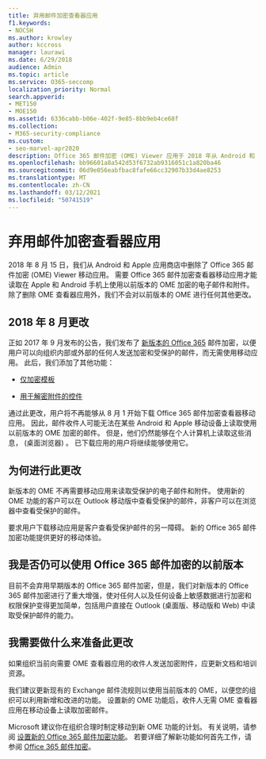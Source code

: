 ```yaml
---
title: 弃用邮件加密查看器应用
f1.keywords:
- NOCSH
ms.author: krowley
author: kccross
manager: laurawi
ms.date: 6/29/2018
audience: Admin
ms.topic: article
ms.service: O365-seccomp
localization_priority: Normal
search.appverid:
- MET150
- MOE150
ms.assetid: 6336cabb-b06e-402f-9e85-8bb9eb4ce68f
ms.collection:
- M365-security-compliance
ms.custom:
- seo-marvel-apr2020
description: Office 365 邮件加密 (OME) Viewer 应用于 2018 年从 Android 和 Apple 应用商店中删除。
ms.openlocfilehash: bb96601a8a542d53f6732ab9316051c1a820ba46
ms.sourcegitcommit: 06d9e056eabfbac8fafe66cc32907b33d4ae8253
ms.translationtype: MT
ms.contentlocale: zh-CN
ms.lasthandoff: 03/12/2021
ms.locfileid: "50741519"
---
```

# <a name="deprecating-message-encryption-viewer-app"></a>弃用邮件加密查看器应用

2018 年 8 月 15 日，我们从 Android 和 Apple 应用商店中删除了 Office 365 邮件加密 (OME) Viewer 移动应用。 需要 Office 365 邮件加密查看器移动应用才能读取在 Apple 和 Android 手机上使用以前版本的 OME 加密的电子邮件和附件。 除了删除 OME 查看器应用外，我们不会对以前版本的 OME 进行任何其他更改。
  
## <a name="changes-from-august-2018"></a>2018 年 8 月更改

正如 2017 年 9 月发布的公告，我们发布了 [新版本的 Office 365](https://aka.ms/ome2017) 邮件加密，以便用户可以向组织内部或外部的任何人发送加密和受保护的邮件，而无需使用移动应用。 此后，我们添加了其他功能：
  
- [仅加密模板](https://aka.ms/encryptonly)

- [用于解密附件的控件](https://techcommunity.microsoft.com/t5/Security-Privacy-and-Compliance/Admin-control-for-attachments-now-available-in-Office-365/ba-p/204007)

通过此更改，用户将不再能够从 8 月 1 开始下载 Office 365 邮件加密查看器移动应用。 因此，邮件收件人可能无法在某些 Android 和 Apple 移动设备上读取使用以前版本的 OME 加密的邮件。 但是，他们仍然能够在个人计算机上读取这些消息， (桌面浏览器) 。 已下载应用的用户将继续能够使用它。
  
## <a name="why-this-change-was-made"></a>为何进行此更改

新版本的 OME 不再需要移动应用来读取受保护的电子邮件和附件。 使用新的 OME 功能的客户可以在 Outlook 移动版中查看受保护的邮件，非客户可以在浏览器中查看受保护的邮件。
  
要求用户下载移动应用是客户查看受保护邮件的另一障碍。 新的 Office 365 邮件加密功能提供更好的移动体验。
  
## <a name="can-i-still-use-the-previous-version-of-office-365-message-encryption"></a>我是否仍可以使用 Office 365 邮件加密的以前版本

目前不会弃用早期版本的 Office 365 邮件加密，但是，我们对新版本的 Office 365 邮件加密进行了重大增强，使对任何人以及任何设备上敏感数据进行加密和权限保护变得更加简单，包括用户直接在 Outlook (桌面版、移动版和 Web) 中读取受保护邮件的能力。 
  
## <a name="what-do-i-need-to-do-to-prepare-for-this-change"></a>我需要做什么来准备此更改

如果组织当前向需要 OME 查看器应用的收件人发送加密附件，应更新文档和培训资源。
  
我们建议更新现有的 Exchange 邮件流规则以使用当前版本的 OME，以便您的组织可以利用新增和改进的功能。 设置新的 OME 功能后，收件人无需 OME 查看器应用在移动设备上读取加密邮件。
  
Microsoft 建议你在组织合理时制定移动到新 OME 功能的计划。 有关说明，请参阅 [设置新的 Office 365 邮件加密功能](set-up-new-message-encryption-capabilities.md)。 若要详细了解新功能如何首先工作，请参阅 [Office 365 邮件加密](ome.md)。
  

